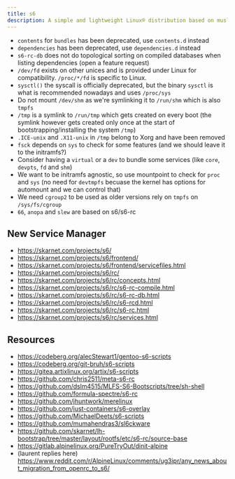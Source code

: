 ```yaml
---
title: s6
description: A simple and lightweight Linux® distribution based on musl libc and toybox
---
```


- `contents` for `bundles` has been deprecated, use `contents.d` instead
- `dependencies` has been deprecated, use `dependencies.d` instead
- `s6-rc-db` does not do topological sorting on compiled databases when listing dependencies (open a feature request)
- `/dev/fd` exists on other unices and is provided under Linux for compatibility. `/proc/*/fd` is specific to Linux.
- `sysctl()` the syscall is officially deprecated, but the binary `sysctl` is what is recommended nowadays and uses `/proc/sys`
- Do not mount `/dev/shm` as we're symlinking it to `/run/shm` which is also `tmpfs`
- `/tmp` is a symlink to `/run/tmp` which gets created on every boot (the symlink however gets created only once at the start of bootstrapping/installing the system `/tmp`)
- `.ICE-unix` and `.X11-unix` in `/tmp` belong to Xorg and have been removed
- `fsck` depends on `sys` to check for some features (and we should leave it to the initramfs?)
- Consider having a `virtual` or a `dev` to bundle some services (like `core`, `devpts`, `fd` and `shm`)
- We want to be initramfs agnostic, so use mountpoint to check for `proc` and `sys` (no need for `devtmpfs` becuase the kernel has options for automount and we can control that)
- We need `cgroup2` to be used as older versions rely on `tmpfs` on `/sys/fs/cgroup`
- `66`, `anopa` and `slew` are based on s6/s6-rc

## New Service Manager
- https://skarnet.com/projects/s6/
- https://skarnet.com/projects/s6/frontend/
- https://skarnet.com/projects/s6/frontend/servicefiles.html
- https://skarnet.com/projects/s6/rc/
- https://skarnet.com/projects/s6/rc/concepts.html
- https://skarnet.com/projects/s6/rc/s6-rc-compile.html
- https://skarnet.com/projects/s6/rc/s6-rc-db.html
- https://skarnet.com/projects/s6/rc/s6-rcd.html
- https://skarnet.com/projects/s6/rc/s6-rc.html
- https://skarnet.com/projects/s6/rc/services.html

## Resources
- https://codeberg.org/alecStewart1/gentoo-s6-scripts
- https://codeberg.org/git-bruh/s6-scripts
- https://gitea.artixlinux.org/artix/s6-scripts
- https://github.com/chris2511/meta-s6-rc
- https://github.com/dslm4515/MLFS-S6-Bootscripts/tree/sh-shell
- https://github.com/formula-spectre/s6-rc
- https://github.com/jhuntwork/merelinux
- https://github.com/just-containers/s6-overlay
- https://github.com/MichaelDeets/s6-scripts
- https://github.com/mumahendras3/sl6ckware
- https://github.com/skarnet/lh-bootstrap/tree/master/layout/rootfs/etc/s6-rc/source-base
- https://gitlab.alpinelinux.org/PureTryOut/dinit-alpine
- (laurent replies here) https://www.reddit.com/r/AlpineLinux/comments/ug3ipr/any_news_about_migration_from_openrc_to_s6/
